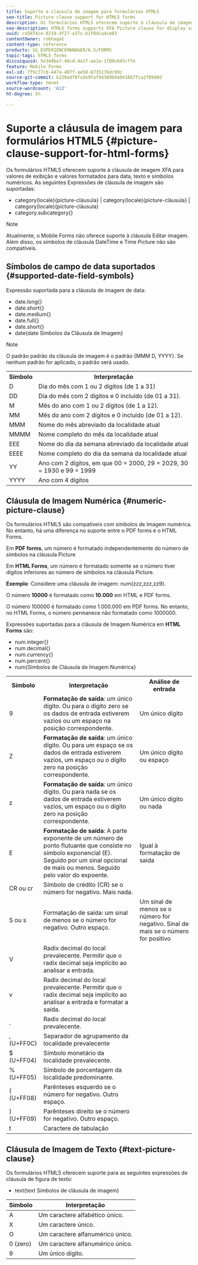 ```yaml
---
title: Suporte a cláusula de imagem para formulários HTML5
seo-title: Picture clause support for HTML5 forms
description: Os formulários HTML5 oferecem suporte à cláusula de imagem XFA para valores de exibição e valores formatados para data, texto e símbolos numéricos.
seo-description: HTML5 forms supports XFA Picture clause for display value and formatted value for date, text, and numeric symbols.
uuid: ca5074ce-8219-4f27-a37c-b1f0dca4ce03
contentOwner: robhagat
content-type: reference
products: SG_EXPERIENCEMANAGER/6.5/FORMS
topic-tags: hTML5_forms
discoiquuid: 5e344be7-46cd-4e1f-ae3a-1f89c645cffe
feature: Mobile Forms
exl-id: 7f9c77c6-447a-407f-ae58-6735176dc99c
source-git-commit: b220adf6fa3e9faf94389b9a9416b7fca2f89d9d
workflow-type: tm+mt
source-wordcount: '612'
ht-degree: 5%

---
```


# Suporte a cláusula de imagem para formulários HTML5 {#picture-clause-support-for-html-forms}

Os formulários HTML5 oferecem suporte à cláusula de imagem XFA para valores de exibição e valores formatados para data, texto e símbolos numéricos. As seguintes Expressões de cláusula de imagem são suportadas:

* category(locale){picture-cláusula} | category(locale){picture-cláusula} | category(locale){picture-cláusula}
* category.subcategory{}

>[!NOTE]
>
>Atualmente, o Mobile Forms não oferece suporte à cláusula Editar imagem. Além disso, os símbolos de cláusula DateTime e Time Picture não são compatíveis.

## Símbolos de campo de data suportados {#supported-date-field-symbols}

Expressão suportada para a cláusula de imagem de data:

* date.long{}
* date.short{}
* date.medium{}
* date.full{}
* date.short{}
* date{date Símbolos da Cláusula de Imagem}

>[!NOTE]
>
>O padrão padrão da cláusula de imagem é o padrão {MMM D, YYYY}. Se nenhum padrão for aplicado, o padrão será usado.

<table>
 <tbody>
  <tr>
   <th><strong>Símbolo</strong></th>
   <th>Interpretação</th>
  </tr>
  <tr>
   <td>D</td>
   <td>Dia do mês com 1 ou 2 dígitos (de 1 a 31)</td>
  </tr>
  <tr>
   <td>DD</td>
   <td>Dia do mês com 2 dígitos e 0 incluído (de 01 a 31).<br /> </td>
  </tr>
  <tr>
   <td>M</td>
   <td>Mês do ano com 1 ou 2 dígitos (de 1 a 12).<br /> </td>
  </tr>
  <tr>
   <td>MM</td>
   <td>Mês do ano com 2 dígitos e 0 incluído (de 01 a 12).<br /> </td>
  </tr>
  <tr>
   <td>MMM</td>
   <td>Nome do mês abreviado da localidade atual<br /> </td>
  </tr>
  <tr>
   <td>MMMM</td>
   <td>Nome completo do mês da localidade atual<br /> </td>
  </tr>
  <tr>
   <td>EEE</td>
   <td>Nome do dia da semana abreviado da localidade atual<br /> </td>
  </tr>
  <tr>
   <td>EEEE</td>
   <td>Nome completo do dia da semana da localidade atual<br /> </td>
  </tr>
  <tr>
   <td>YY</td>
   <td>Ano com 2 dígitos, em que 00 = 2000, 29 = 2029, 30 = 1930 e 99 = 1999<br /> </td>
  </tr>
  <tr>
   <td>YYYY</td>
   <td>Ano com 4 dígitos<br /> </td>
  </tr>
 </tbody>
</table>

## Cláusula de Imagem Numérica {#numeric-picture-clause}

Os formulários HTML5 são compatíveis com símbolos de Imagem numérica. No entanto, há uma diferença no suporte entre o PDF forms e o HTML Forms.

Em **PDF forms**, um número é formatado independentemente do número de símbolos na cláusula Picture

Em **HTML Forms**, um número é formatado somente se o número tiver dígitos inferiores ao número de símbolos na cláusula Picture.

**Exemplo**: Considere uma cláusula de imagem: num{zzz,zzz,zz9}.

O número **10000** é formatado como **10.000** em HTML e PDF forms.

O número 100000 é formatado como 1.000.000 em PDF forms. No entanto, no HTML Forms, o número permanece não formatado como 1000000.

Expressões suportadas para a cláusula de Imagem Numérica em **HTML Forms** são:

* num.integer{}
* num.decimal{}
* num.currency{}
* num.percent{}
* num{Símbolos de Cláusula de Imagem Numérica}

<table>
 <tbody>
  <tr>
   <th><strong>Símbolo</strong></th>
   <th><strong>Interpretação</strong></th>
   <th>Análise de entrada</th>
  </tr>
  <tr>
   <td>9</td>
   <td><strong>Formatação de saída</strong>: um único dígito. Ou para o dígito zero se os dados de entrada estiverem vazios ou um espaço na posição correspondente.<br /> </td>
   <td>Um único dígito</td>
  </tr>
  <tr>
   <td>Z</td>
   <td><strong>Formatação de saída</strong>: um único dígito. Ou para um espaço se os dados de entrada estiverem vazios, um espaço ou o dígito zero na posição correspondente.<br /> </td>
   <td>Um único dígito ou espaço</td>
  </tr>
  <tr>
   <td>z</td>
   <td><strong>Formatação de saída</strong>: um único dígito. Ou para nada se os dados de entrada estiverem vazios, um espaço ou o dígito zero na posição correspondente.<br /> </td>
   <td>Um único dígito ou nada</td>
  </tr>
  <tr>
   <td>E</td>
   <td><strong>Formatação de saída</strong>: A parte exponente de um número de ponto flutuante que consiste no símbolo exponencial (E). Seguido por um sinal opcional de mais ou menos. Seguido pelo valor do expoente.<br /> </td>
   <td>Igual à formatação de saída</td>
  </tr>
  <tr>
   <td>CR ou cr<br /> </td>
   <td>Símbolo de crédito (CR) se o número for negativo. Mais nada.</td>
   <td><br type="_moz" /> </td>
  </tr>
  <tr>
   <td>S ou s<br /> </td>
   <td>Formatação de saída: um sinal de menos se o número for negativo. Outro espaço.<br /> </td>
   <td>Um sinal de menos se o número for negativo. Sinal de mais se o número for positivo</td>
  </tr>
  <tr>
   <td>V</td>
   <td>Radix decimal do local prevalecente. Permitir que o radix decimal seja implícito ao analisar a entrada.</td>
   <td><br type="_moz" /> </td>
  </tr>
  <tr>
   <td>v</td>
   <td>Radix decimal do local prevalecente. Permitir que o radix decimal seja implícito ao analisar a entrada e formatar a saída.</td>
   <td><br type="_moz" /> </td>
  </tr>
  <tr>
   <td>.</td>
   <td>Radix decimal do local prevalecente.</td>
   <td><br type="_moz" /> </td>
  </tr>
  <tr>
   <td>, (U+FF0C)</td>
   <td>Separador de agrupamento da localidade prevalecente</td>
   <td><br type="_moz" /> </td>
  </tr>
  <tr>
   <td>$ (U+FF04)</td>
   <td>Símbolo monetário da localidade prevalecente.</td>
   <td><br type="_moz" /> </td>
  </tr>
  <tr>
   <td>% (U+FF05)</td>
   <td>Símbolo de porcentagem da localidade predominante.</td>
   <td><br type="_moz" /> </td>
  </tr>
  <tr>
   <td>( (U+FF08)</td>
   <td>Parênteses esquerdo se o número for negativo. Outro espaço.</td>
   <td><br type="_moz" /> </td>
  </tr>
  <tr>
   <td>) (U+FF09)</td>
   <td>Parênteses direito se o número for negativo. Outro espaço.</td>
   <td><br type="_moz" /> </td>
  </tr>
  <tr>
   <td>t</td>
   <td>Caractere de tabulação</td>
   <td><br type="_moz" /> </td>
  </tr>
 </tbody>
</table>

## Cláusula de Imagem de Texto {#text-picture-clause}

Os formulários HTML5 oferecem suporte para as seguintes expressões de cláusula de figura de texto:

* text{text Símbolos de cláusula de imagem}

| **Símbolo** | **Interpretação** |
|---|---|
| A | Um caractere alfabético único. |
| X | Um caractere único. |
| O | Um caractere alfanumérico único. |
| 0 (zero) | Um caractere alfanumérico único. |
| 9 | Um único dígito. |

